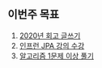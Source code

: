 ## 이번주 목표

1. [2020년 회고 글쓰기](https://buddev.tistory.com/94)
1. [인프런 JPA 강의 수강](https://user-images.githubusercontent.com/26156701/107155985-06483e80-69bf-11eb-8c13-28d79f023cfe.png)
1. [알고리즘 1문제 이상 풀기](http://boj.kr/b4cbcf92be744b34b3055590689e04b2)